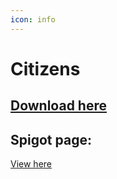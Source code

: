 ```yaml
---
icon: info
---
```


# Citizens

## [Download here](https://ci.citizensnpcs.co/job/citizens2/)

## Spigot page:


[View here](https://www.spigotmc.org/resources/citizens.13811/)
